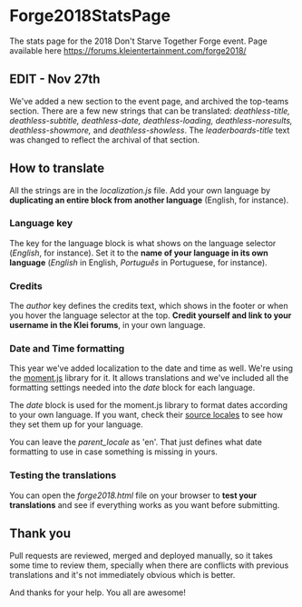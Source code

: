 # Forge2018StatsPage
The stats page for the 2018 Don't Starve Together Forge event. Page available here https://forums.kleientertainment.com/forge2018/

## EDIT - Nov 27th
We've added a new section to the event page, and archived the top-teams section. There are a few new strings that can be translated: *deathless-title, deathless-subtitle, deathless-date, deathless-loading, deathless-noresults, deathless-showmore,* and *deathless-showless*. The *leaderboards-title* text was changed to reflect the archival of that section.

## How to translate
All the strings are in the *localization.js* file. Add your own language by **duplicating an entire block from another language** (English, for instance).

### Language key
The key for the language block is what shows on the language selector (*English*, for instance). Set it to the **name of your language in its own language** (*English* in English, *Português* in Portuguese, for instance).

### Credits
The *author* key defines the credits text, which shows in the footer or when you hover the language selector at the top. **Credit yourself and link to your username in the Klei forums**, in your own language.

### Date and Time formatting

This year we've added localization to the date and time as well. We're using the [moment.js](https://momentjs.com/) library for it. It allows translations and we've included all the formatting settings needed into the *date* block for each language.

The *date* block is used for the moment.js library to format dates according to your own language. If you want, check their [source locales](https://github.com/moment/moment/tree/develop/src/locale) to see how they set them up for your language.

You can leave the *parent_locale* as 'en'. That just defines what date formatting to use in case something is missing in yours.

### Testing the translations

You can open the *forge2018.html* file on your browser to **test your translations** and see if everything works as you want before submitting.

## Thank you
Pull requests are reviewed, merged and deployed manually, so it takes some time to review them, specially when there are conflicts with previous translations and it's not immediately obvious which is better.

And thanks for your help. You all are awesome!
